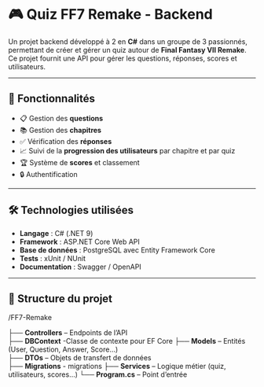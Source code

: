 # 🎮 Quiz FF7 Remake - Backend

Un projet backend développé à 2 en **C#** dans un groupe de 3 passionnés, permettant de créer et gérer un quiz autour de **Final Fantasy VII Remake**.  
Ce projet fournit une API pour gérer les questions, réponses, scores et utilisateurs.

---

## 🚀 Fonctionnalités

- 📋 Gestion des **questions**
- 📚 Gestion des **chapitres**
- ✅ Vérification des **réponses**
- 📈 Suivi de la **progression des utilisateurs** par chapitre et par quiz  
- 🏆 Système de **scores** et classement  
- 🔒 Authentification  

---

## 🛠️ Technologies utilisées

- **Langage** : C# (.NET 9)  
- **Framework** : ASP.NET Core Web API  
- **Base de données** : PostgreSQL avec Entity Framework Core  
- **Tests** : xUnit / NUnit  
- **Documentation** : Swagger / OpenAPI  

---

## 📂 Structure du projet

/FF7-Remake

├── **Controllers**  – Endpoints de l’API  
├── **DBContext**    -Classe de contexte pour EF Core
├── **Models**       – Entités (User, Question, Answer, Score…)  
├── **DTOs**         – Objets de transfert de données  
├── **Migrations**   - migrations 
├── **Services**     – Logique métier (quiz, utilisateurs, scores…) 
└── **Program.cs**   – Point d’entrée
